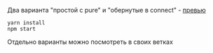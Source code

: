 Два варианта "простой с pure" и "обернутые в connect" - [превью](
https://pofigizm.github.io/5000-test/)
```
yarn install
npm start
```

Отдельно варианты можно посмотреть в своих ветках

